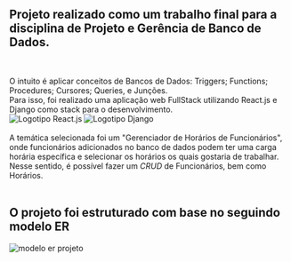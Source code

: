<h2>Projeto realizado como um trabalho final para a disciplina de Projeto e Gerência de Banco de Dados.</h2><br>

O intuito é aplicar conceitos de Bancos de Dados: Triggers; Functions; Procedures; Cursores; Queries, e Junções.<br> Para isso, foi realizado uma aplicação web FullStack utilizando React.js e Django como stack para o desenvolvimento.<br> ![Logotipo React.js](https://img.icons8.com/?size=160&id=asWSSTBrDlTW&format=png)    ![Logotipo Django](https://img.icons8.com/?size=160&id=IuuVVwsdTi2v&format=png)<br><br>  A temática selecionada foi um "Gerenciador de Horários de Funcionários", onde funcionários adicionados no banco de dados podem ter uma carga horária específica e selecionar os horários os quais gostaria de trabalhar. Nesse sentido, é possível fazer um _CRUD_ de Funcionários, bem como Horários.
<br><br>
<h2>O projeto foi estruturado com base no seguindo modelo ER</h2>

![modelo er projeto](https://github.com/user-attachments/assets/a480977b-8ea0-4557-b39c-2009b5f2e48b)
